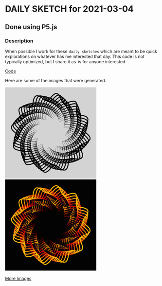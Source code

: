 # DAILY SKETCH for 2021-03-04

## Done using P5.js

### Description

When possible I work for these `daily sketches` which are meant to be quick explorations     on whatever has me interested that day. This code is not typically optimized, but I share it as-is     for anyone interested.

[Code](2021-03-04) 

Here are some of the images that were generated.

<img src = 'images/keep_2021-3-4-14-4-38-36553.png' width = '300'> 
<img src = 'images/keep_2021-3-5-9-49-23-9810.png' width = '300'> 


[More Images](2021-03-04/images) 

